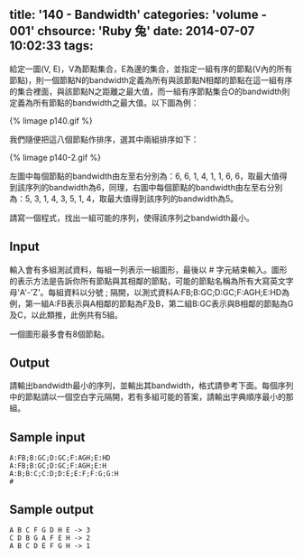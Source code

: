 title: '140 - Bandwidth'
categories: 'volume - 001'
chsource: 'Ruby 兔'
date: 2014-07-07 10:02:33
tags:
---

給定一圖(V, E)，V為節點集合，E為邊的集合，並指定一組有序的節點(V內的所有節點)，則一個節點N的bandwidth定義為所有與該節點N相鄰的節點在這一組有序的集合裡面，與該節點N之距離之最大值，而一組有序節點集合O的bandwidth則定義為所有節點的bandwidth之最大值。以下圖為例：

{% limage p140.gif %}

我們隨便把這八個節點作排序，選其中兩組排序如下：

{% limage p140-2.gif %}

左圖中每個節點的bandwidth由左至右分別為：6, 6, 1, 4, 1, 1, 6, 6，取最大值得到該序列的bandwidth為6，同理，右圖中每個節點的bandwidth由左至右分別為：5, 3, 1, 4, 3, 5, 1, 4，取最大值得到該序列的bandwidth為5。

請寫一個程式，找出一組可能的序列，使得該序列之bandwidth最小。

## Input ##

輸入會有多組測試資料，每組一列表示一組圖形，最後以 # 字元結束輸入。圖形的表示方法是告訴你所有節點與其相鄰的節點，可能的節點名稱為所有大寫英文字母'A'-'Z'。每組資料以分號 ; 隔開，以測式資料A:FB;B:GC;D:GC;F:AGH;E:HD為例，第一組A:FB表示與A相鄰的節點為F及B，第二組B:GC表示與B相鄰的節點為G及C，以此類推，此例共有5組。

一個圖形最多會有8個節點。

## Output ##

請輸出bandwidth最小的序列，並輸出其bandwidth，格式請參考下面。每個序列中的節點請以一個空白字元隔開，若有多組可能的答案，請輸出字典順序最小的那組。


## Sample input ##

	A:FB;B:GC;D:GC;F:AGH;E:HD
	A:FB;B:GC;D:GC;F:AGH;E:H
	A:B;B:C;C:D;D:E;E:F;F:G;G:H
	#

## Sample output ##

	A B C F G D H E -> 3
	C D B G A F E H -> 2
	A B C D E F G H -> 1

